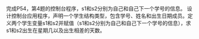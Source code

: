 完成P54，第4题的控制台程序，s1和s2分别为自己和自己下一个学号的信息。
设计控制台应用程序，声明一个学生结构类型，包含学号、姓名和出生日期成员。定义两个学生变量s1和s2并赋值（s1和s2分别为自己和自己下一个学号的信息），求s1和s2出生在星期几以及出生相差的天数。
